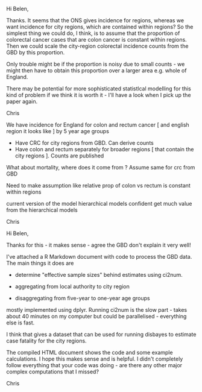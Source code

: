 







Hi Belen,

Thanks.  It seems that the ONS gives incidence for regions, whereas we want incidence for city regions, which are contained within regions?   So the simplest thing we could do, I think, is to assume that the proportion of colorectal cancer cases that are colon cancer is constant within regions.   Then we could scale the city-region colorectal incidence counts from the GBD by this proportion.

Only trouble might be if the proportion is noisy due to small counts - we might then have to obtain this proportion over a larger area e.g. whole of England. 

There may be potential for more sophisticated statistlcal modeIling for this kind of problem if we think it is worth it - I'll have a look when I pick up the paper again. 

Chris


We have incidence for England for colon and rectum cancer [ and english region it looks like ] by 5 year age groups

* Have CRC for city regions from GBD.  Can derive counts 
* Have colon and rectum separately for broader regions [ that contain the city regions ].  Counts are published 

What about mortality, where does it come from ?  Assume same for crc from GBD 

Need to make assumption like relative prop of colon vs rectum is constant within regions

current version of the model 
hierarchical models 
confident get much value from the hierarchical models 

Chris 



Hi Belen,

Thanks for this - it makes sense - agree the GBD don't explain it very well!

I've attached a R Markdown document with code to process the GBD data.  The main things it does are

* determine "effective sample sizes" behind estimates using ci2num. 

* aggregating from local authority to city region

* disaggregating from five-year to one-year age groups

mostly implemented using dplyr.   Running ci2num is the slow part - takes about 40 minutes on my computer but could be parallelised - everything else is fast.

I think that gives a dataset that can be used for running disbayes to estimate case fatality for the city regions.

The compiled HTML document shows the code and some example calculations.   I hope this makes sense and is helpful.    I didn't completely follow everything that your code was doing - are there any other major complex computations that I missed? 

Chris


